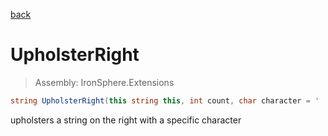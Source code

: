 ﻿

[back](/IronSphere.Extensions/types/StringExtension)

# UpholsterRight

> Assembly: IronSphere.Extensions

```csharp
string UpholsterRight(this string this, int count, char character = ' ')
```

upholsters a string on the right with a specific character

 